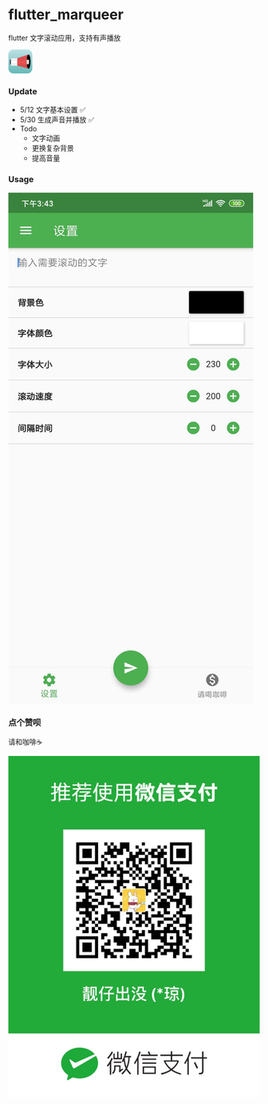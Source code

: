 # flutter_marqueer
flutter 文字滚动应用，支持有声播放

![logo](./logo.png)

### Update

- 5/12 文字基本设置 ✅
- 5/30 生成声音并播放 ✅
- Todo 
  - 文字动画
  - 更换复杂背景
  - 提高音量



### Usage

![](./1.jpeg)

### 点个赞呗

请和咖啡☕️

![](./assets/wx_money.jpeg)

